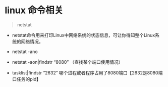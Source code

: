 # linux 命令相关

> netstat

- netstat命令用来打印Linux中网络系统的状态信息，可让你得知整个Linux系统的网络情况。

- netstat -ano 
- netstat -aon|findstr “8080” （查找某个端口使用情况）
- tasklist|findstr “2632” 哪个进程或者程序占用了8080端口【2632是8080端口任务的pid】
